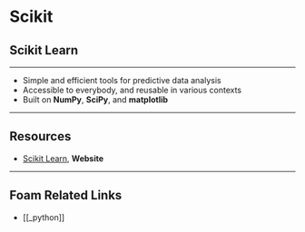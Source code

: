 # Scikit

## Scikit Learn

---

- Simple and efficient tools for predictive data analysis
- Accessible to everybody, and reusable in various contexts
- Built on **NumPy**, **SciPy**, and **matplotlib**

---

## Resources

- [Scikit Learn](https://scikit-learn.org/stable/), **Website**

---

## Foam Related Links

- [[_python]]

